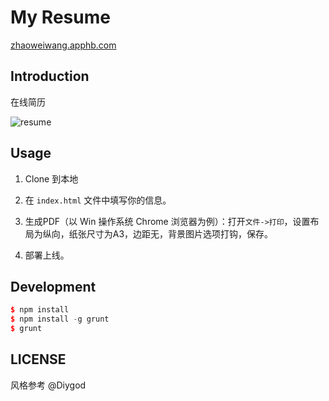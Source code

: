 # My Resume

[zhaoweiwang.apphb.com](http://zhaoweiwang.apphb.com/)

## Introduction

在线简历

![resume](http://7xjspk.com1.z0.glb.clouddn.com/resume.png)

## Usage

1. Clone 到本地

3. 在 `index.html` 文件中填写你的信息。

4. 生成PDF（以 Win 操作系统 Chrome 浏览器为例）：打开`文件->打印`，设置布局为纵向，纸张尺寸为A3，边距无，背景图片选项打钩，保存。

5. 部署上线。

## Development

```C++
$ npm install
$ npm install -g grunt
$ grunt
```

## LICENSE

风格参考 @Diygod